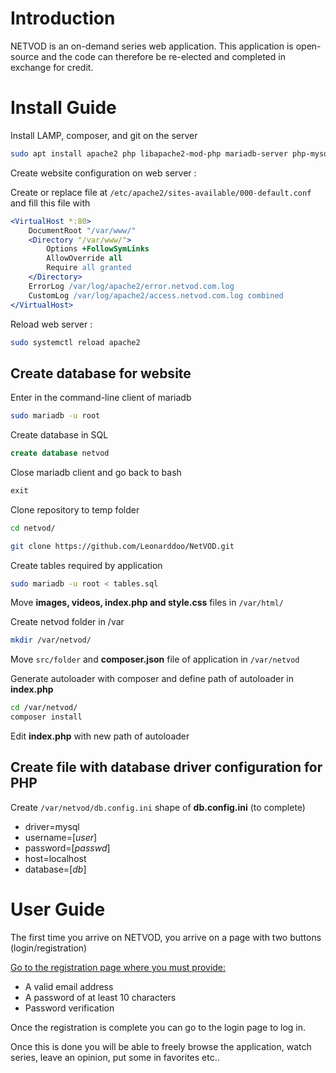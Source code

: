 # Introduction

NETVOD is an on-demand series web application. This application is open-source and the code can therefore be re-elected and completed in exchange for credit.

# Install Guide

Install LAMP, composer, and git on the server 

```bash
sudo apt install apache2 php libapache2-mod-php mariadb-server php-mysql composer git
```

Create website configuration on web server :

Create or replace file at `/etc/apache2/sites-available/000-default.conf` and fill this file with  
```apache
<VirtualHost *:80>
    DocumentRoot "/var/www/"
    <Directory "/var/www/">
        Options +FollowSymLinks
        AllowOverride all
        Require all granted
    </Directory>
    ErrorLog /var/log/apache2/error.netvod.com.log
    CustomLog /var/log/apache2/access.netvod.com.log combined
</VirtualHost>
```

Reload web server :

```bash
sudo systemctl reload apache2
```

## Create database for website
Enter in the command-line client of mariadb 

```bash
sudo mariadb -u root
```

Create database in SQL 

```sql
create database netvod
```
Close mariadb client and go back to bash 
```sql
exit
```
Clone repository to temp folder
```bash
cd netvod/
```

```bash
git clone https://github.com/Leonarddoo/NetVOD.git
```

Create tables required by application 

```bash
sudo mariadb -u root < tables.sql
```

Move **images, videos, index.php and style.css** files in `/var/html/`

Create netvod folder in /var 
```bash
mkdir /var/netvod/
```
Move `src/folder` and **composer.json** file of application in `/var/netvod`

Generate autoloader with composer and define path of autoloader in **index.php** 
```bash
cd /var/netvod/
composer install
```
Edit **index.php** with new path of autoloader

## Create file with database driver configuration for PHP 
Create `/var/netvod/db.config.ini` shape of **db.config.ini** (to complete) 
* driver=mysql
* username=[*user*]
* password=[*passwd*]
* host=localhost
* database=[*db*]

<mettre user guide ici>

# User Guide

The first time you arrive on NETVOD, you arrive on a page with two buttons (login/registration)

<ins>Go to the registration page where you must provide:</ins>
* A valid email address
* A password of at least 10 characters
* Password verification
  
Once the registration is complete you can go to the login page to log in.

Once this is done you will be able to freely browse the application, watch series, leave an opinion, put some in favorites etc..
